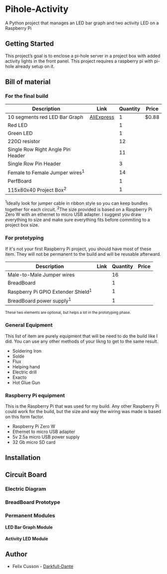 # Pihole-Activity
A Python project that manages an LED bar graph and two activity LED on a Raspberry Pi
## Getting Started
This project’s goal is to enclose a pi-hole server in a project box with added activity lights in the front panel. This project requires a raspberry pi with pi-hole already setup on it.
## Bill of material
### For the final build

| Description | Link | Quantity | Price |
| ----------- | ---- | -------- | ----- |
| 10 segments red LED Bar Graph | [AliExpress](https://www.aliexpress.com/item/32811943871.html?spm=a2g0o.productlist.0.0.385757df1b2Lr8&algo_pvid=81b6ea2e-bbe1-4634-9305-ca7d9543ac35&algo_expid=81b6ea2e-bbe1-4634-9305-ca7d9543ac35-16&btsid=0844ca98-45f0-41d7-bb55-1833f7978391&ws_ab_test=searchweb0_0,searchweb201602_7,searchweb201603_55) | 1 | $0.88 |
| Red LED | | 1 | |
| Green LED | | 1 | |
| 220Ω resistor | | 12 | |
| Single Row Right Angle Pin Header | | 11 | |
| Single Row Pin Header | | 3 | |
| Female to Female Jumper wires<sup>1</sup> | | 14 | |
| PerfBoard | | 1 | |
| 115x80x40 Project Box<sup>2</sup> | | 1 | |

<sup>1</sup>Ideally look for jumper cable in ribbon style so you can keep bundles together for each circuit.
<sup>2</sup>The size provided is based on a Raspberry Pi Zero W with an ethernet to micro USB adapter. I suggest you draw everything to size and make sure everything fits before commiting to a project box size.
### For prototyping
If it's not your first Raspberry Pi project, you should have most of these item. They will not be permanent to the build and will be reusable afterward.

| Description | Link | Quantity | Price |
| ----------- | ---- | -------- | ----- |
| Male-to-Male Jumper wires |  | 16 |  |
| BreadBoard |  | 1 |  |
| Raspberry Pi GPIO Extender Shield<sup>1</sup> |  | 1 |  |
| BreadBoard power supply<sup>1</sup> |  | 1 |  |

<sup>These two elements are optional, but helps a lot in the prototyping phase.</sup>
### General Equipment
This list of item are purely equipment that will be need to do the build like I did. You can use any other methods of your likng to get to the same result.
- Soldering Iron
- Solde
- Flux
- Helping hand
- Electric drill
- Exacto
- Hot Glue Gun
### Raspberry Pi equipment
This is the Raspberry Pi that was used for my build. Any other Raspberry Pi could work for the build, but the size and way the wiring was made is based on this form factor.
- Raspberry Pi Zero W
- Ethernet to micro USB adapter
- 5v 2.5a micro USB power supply
- 32 Gb micro SD card
## Installation
## Circuit Board
### Electric Diagram
### BreadBoard Prototype
### Permanent Modules
#### LED Bar Graph Module
#### Activity LED Module
## Author
- Felix Cusson - [Darkfull-Dante](https://github.com/Darkfull-Dante)